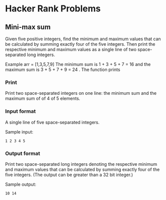 # Hacker Rank Problems

## Mini-max sum 
Given five positive integers, find the minimum and maximum values that can be calculated by summing exactly four of the five integers. Then print the respective minimum and maximum values as a single line of two space-separated long integers.

Example
arr = [1,3,5,7,9]
The minimum sum is 1 + 3 + 5 + 7 = 16  and the maximum sum is 3 + 5 + 7 + 9 = 24 . The function prints

### Print
Print two space-separated integers on one line: the minimum sum and the maximum sum of  of 4 of 5 elements.

### Input format
A single line of five space-separated integers.

Sample input:
```
1 2 3 4 5
```
### Output format
Print two space-separated long integers denoting the respective minimum and maximum values that can be calculated by summing exactly four of the five integers. (The output can be greater than a 32 bit integer.)

Sample output: 
```
10 14
```